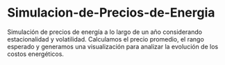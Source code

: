 # Simulacion-de-Precios-de-Energia
Simulación de precios de energía a lo largo de un año considerando estacionalidad y volatilidad. Calculamos el precio promedio, el rango esperado y generamos una visualización para analizar la evolución de los costos energéticos.
